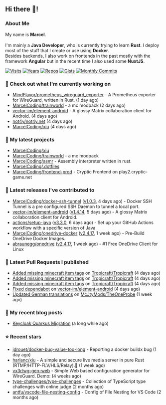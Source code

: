 ## Hi there 👋!




### About Me

My name is **Marcel**.
<br><br>
I'm mainly a **Java Developer**, who is currently trying to learn **Rust**. I deploy most of the stuff that I create or use using **Docker**.
<br>
Besides backends, I also work on frontends in the past mostly with the framework **Angular** but in the recent time I also used some **NuxtJS**. 

[![Visits](https://badges.pufler.dev/visits/MarcelCoding/MarcelCoding?style=flat-square&color=black&logo=github)](https://github.com/MarcelCoding)
[![Years](https://badges.pufler.dev/years/MarcelCoding?style=flat-square&color=black&logo=github)](https://github.com/MarcelCoding)
[![Repos](https://badges.pufler.dev/repos/MarcelCoding?style=flat-square&color=black&logo=github)](https://github.com/MarcelCoding?tab=repositories)
[![Gists](https://badges.pufler.dev/gists/MarcelCoding?style=flat-square&color=black&logo=github)](https://gist.github.com/MarcelCoding)
[![Monthly Commits](https://badges.pufler.dev/commits/monthly/MarcelCoding?style=flat-square&color=black&logo=github)](https://github.com/MarcelCoding)

### 👷 Check out what I'm currently working on

- [MindFlavor/prometheus_wireguard_exporter](https://github.com/MindFlavor/prometheus_wireguard_exporter) - A Prometheus exporter for WireGuard, written in Rust. (1 day ago)
- [MarcelCoding/trainworld](https://github.com/MarcelCoding/trainworld) - a mc modpack (2 days ago)
- [vector-im/element-android](https://github.com/vector-im/element-android) - A glossy Matrix collaboration client for Android. (4 days ago)
- [not4y/not4y.net](https://github.com/not4y/not4y.net) (4 days ago)
- [MarcelCoding/xiu](https://github.com/MarcelCoding/xiu) (4 days ago)

### 🌱 My latest projects

- [MarcelCoding/xiu](https://github.com/MarcelCoding/xiu)
- [MarcelCoding/trainworld](https://github.com/MarcelCoding/trainworld) - a mc modpack
- [MarcelCoding/asmr](https://github.com/MarcelCoding/asmr) - Assembly interpreter written in rust.
- [MarcelCoding/.dotfiles](https://github.com/MarcelCoding/.dotfiles)
- [MarcelCoding/frontend-prod](https://github.com/MarcelCoding/frontend-prod) - Cryptic Frontend on play2.cryptic-game.net

### 🔭 Latest releases I've contributed to

- [MarcelCoding/docker-ssh-tunnel](https://github.com/MarcelCoding/docker-ssh-tunnel) ([v1.0.3](https://github.com/MarcelCoding/docker-ssh-tunnel/releases/tag/v1.0.3), 4 days ago) - Docker SSH Tunnel is a pre configured SSH Daemon to tunnel a local port.
- [vector-im/element-android](https://github.com/vector-im/element-android) ([v1.4.14](https://github.com/vector-im/element-android/releases/tag/v1.4.14), 5 days ago) - A glossy Matrix collaboration client for Android.
- [actions/setup-java](https://github.com/actions/setup-java) ([v3.3.0](https://github.com/actions/setup-java/releases/tag/v3.3.0), 6 days ago) - Set up your GitHub Actions workflow with a specific version of Java
- [MarcelCoding/onedrive-docker](https://github.com/MarcelCoding/onedrive-docker) ([v2.4.17](https://github.com/MarcelCoding/onedrive-docker/releases/tag/v2.4.17), 1 week ago) - Pre-Build OneDrive Docker Images.
- [abraunegg/onedrive](https://github.com/abraunegg/onedrive) ([v2.4.17](https://github.com/abraunegg/onedrive/releases/tag/v2.4.17), 1 week ago) - #1 Free OneDrive Client for Linux

### 🔨 Latest Pull Requests I published

- [Added missing minecraft item tags](https://github.com/Tropicraft/Tropicraft/pull/438) on [Tropicraft/Tropicraft](https://github.com/Tropicraft/Tropicraft) (4 days ago)
- [Added missing minecraft item tags](https://github.com/Tropicraft/Tropicraft/pull/437) on [Tropicraft/Tropicraft](https://github.com/Tropicraft/Tropicraft) (4 days ago)
- [Added missing minecraft item tags](https://github.com/Tropicraft/Tropicraft/pull/436) on [Tropicraft/Tropicraft](https://github.com/Tropicraft/Tropicraft) (4 days ago)
- [Fixed dependabot](https://github.com/vector-im/element-android/pull/5966) on [vector-im/element-android](https://github.com/vector-im/element-android) (4 days ago)
- [Updated German translations](https://github.com/McJtyMods/TheOneProbe/pull/554) on [McJtyMods/TheOneProbe](https://github.com/McJtyMods/TheOneProbe) (1 week ago)

### 📜 My recent blog posts

- [Keycloak Quarkus Migration](https://m4rc3l.de/blog/keycloak-quarkus-migration) (a long while ago)

### ⭐ Recent stars

- [jdrouet/docker-bug-value-too-long](https://github.com/jdrouet/docker-bug-value-too-long) - Reporting a docker buildx bug (1 day ago)
- [harlanc/xiu](https://github.com/harlanc/xiu) - A simple and secure live media server in pure Rust (RTMP/HTTP-FLV/HLS/Relay).🦀 (1 week ago)
- [vx3r/wg-gen-web](https://github.com/vx3r/wg-gen-web) - Simple Web based configuration generator for WireGuard. Demo: (4 weeks ago)
- [type-challenges/type-challenges](https://github.com/type-challenges/type-challenges) - Collection of TypeScript type challenges with online judge (2 months ago)
- [antfu/vscode-file-nesting-config](https://github.com/antfu/vscode-file-nesting-config) - Config of File Nesting for VS Code (2 months ago)
